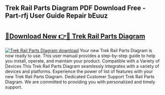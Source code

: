 ## Trek Rail Parts Diagram PDF Download Free - Part-rfj User Guide Repair bEuuz

# <h2><a href="http://dftwq33.blite.top/?on=Trek+Rail+Parts+Diagram">🔗Download New 👉🔴 Trek Rail Parts Diagram</a></h2>

[![Trek Rail Parts Diagram download](https://i.imgur.com/lujVjoI.png)](http://dftwq33.blite.top/?on=Trek+Rail+Parts+Diagram)
Your new Trek Rail Parts Diagram is now ready to use. This user manual provides a step-by-step guide to help you install, operate, and maintain your product. Compatible with a Variety of Devices This Trek Rail Parts Diagram seamlessly integrates with a variety of devices and platforms. Experience the power of list of features with your new Trek Rail Parts Diagram. Dedicated Customer Support Trek Rail Parts Diagram. We are committed to providing you with personalized and timely support.
